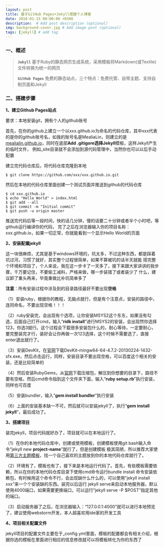 ```yaml
---
layout: post
title: 基于GitHub Pages+Jekyll搭建个人博客
date: 2018-01-15 00:00:00 +0300
description:  # Add post description (optional)
img: background-cover.jpg # Add image post (optional)
tags: [jekyll] # add tag
---
```


### 一、概述 ###

> **`Jekyll`** 基于Ruby的静态网页生成系统，采用模板将Markdown(或Textile)文件转换为统一的网页
>
> **`GitHub Pages`** 免费的静态站点，三个特点：免费托管、自带主题、支持自制页面和Jekyll

### 二、搭建步骤 ###

**1、建立Github Pages站点**

要求：本地安装git，拥有个人的github账号

首先，在你的github上建立一个以xxx.github.io为命名的代码仓库，其中xxx代表的是你的github账号名，如我的账号名是MealiaLin，则建立的是
[mealialin.github.io](https://mealielin.github.io)，同时在底部**Add .gitigore选择Jekyll**模板，这样Jekyll产生的临时文件，
例如_site目录就不会添加到源代码管理中，当然你也可以以后手动配置

建立完代码仓库后，将代码仓库克隆到本地

```
$ git clone https://github.com/xxx/xxx.github.io.git
```

然后在本地的代码仓库里面创建一个测试页面并推送到github的代码仓库

```
$ cd xxx.github.io
$ echo "Hello World" > index.html
$ git add --all
$ git commit -m "Initial commit"
$ git push -u origin master
```

推送完代码后等一段时间，快的话几分钟，慢的话要二十分钟或者半个小时吧，等github运行编译你的代码，
完了之后在浏览器输入你的项目名称：xxx.github.io，如果一切正常，你就能看到一个显示Hello World的页面

**2、安装配置jekyll**

这一块很麻烦，尤其是基于windows环境的，坑太多，不过这种东西，都是踩着坑过河，习惯了就好，其实整个过程很简单，如果不算被坑的话半天就能
搭完整个环境和项目了，个人来说，我在这一步卡了一天多了，接下来跟大家讲讲的我步骤，千万要记住，不要偷工减料，严格来做，哪一步装错了或者装少了
什么，建议卸了重头再来，毕竟重做比补坑简单多了

  **注意**：所有安装过程中涉及到的目录路径最好不要出现**空格**

（1）安装ruby，根据你的教程，无脑点就行，但是有个注意点，安装的路径中，连同命名，不要出现空格！！！

（2）ruby安装完，会出现有个选项，让你安装MSYS2这个东东，如果没有勾选，后面自己打开cmd，输入“**ridk install**”进行MSYS2的安装，会出现然你选择123，你选3就行。这个过程会下载很多安装包什么的，耐心等待，一定要耐心，要完整装完才行，装好会让你再做一次123选择，这个时候不需要选了，直接enter退出就行了。

（3）安装DevKit，在[官网](https://rubyinstaller.org/downloads/)下载DevKit-mingw64-64-4.7.2-20130224-1432-sfx.exe，然后点击运行，同样，安装目录不要出现空格，可以百度这个相关的安装，还是比较简单的

（4）然后安装RubyGems，从[官网](https://rubygems.org/pages/download)下载压缩包，解压到你想要的目录下，路径不要有空格，然后cmd命令指到这个文件夹下面，输入“**ruby setup.rb**”执行安装，同样也可百度

（5）安装bundler，输入“**gem install bundler**”执行安装

（6）上面的安装基本缺一不可，然后就可以安装jekyll了，执行“**gem install jekyll**”，最后成功了。

**3、搭建项目**

装完jekyll，项目代码就好办了，项目就可以在本地运行了。

（1）在你的本地代码仓库中，创建或使用模板，创建模板使用git bash输入命令“jekyll new **project-name**”就行了，但是创建模板
极其简陋，所以推荐大家使用[第三方主题模板](http://jekyllthemes.org/)，找一个自己喜欢的主题放到你的本地代码仓库就行了。

（2）环境有了，模板也有了，接下来是本地运行代码了。首先，有些模板需要依赖，所以在你的本地代码仓库目录下使用cmd命令运行bundle install
命令安装依赖包，有时候用这个命令不行，会出现缺什么什么的，可以使用“jekyll install xxx”来一个个安装缺的东西。装完以后运行
jekyll serve来启动本地服务器，默认使用4000端口，如果需要更换端口，可以运行“jekyll serve -P $POST”指定其他的端口。

（3）启动服务器了之后，在浏览器输入：“127.0.0.1:4000”就可以进行本地预览了，建议使用webstorm开发，本人超喜欢用ide家的开发工具

**4、项目相关配置文件**

jekyll项目的配置文件主要在于_config.yml里面，模板的配置都会有相关介绍，根据你选的模板在里面进行相应的信息修改就可以将模板转化为你的东西了

